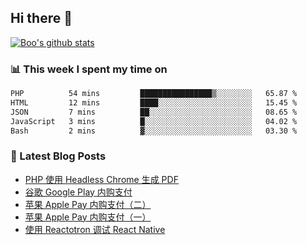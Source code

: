 ## Hi there 👋

[![Boo's github stats](https://github-readme-stats.vercel.app/api?username=0xAiKang)](https://github.com/anuraghazra/github-readme-stats)

<!-- [![Most Used Langs](https://github-readme-stats.vercel.app/api/top-langs/?username=0xAiKang)](https://github.com/anuraghazra/github-readme-stats) -->

### 📊 This week I spent my time on
<!--START_SECTION:waka-->

```txt
PHP          54 mins         ████████████████▒░░░░░░░░   65.87 %
HTML         12 mins         ████░░░░░░░░░░░░░░░░░░░░░   15.45 %
JSON         7 mins          ██░░░░░░░░░░░░░░░░░░░░░░░   08.65 %
JavaScript   3 mins          █░░░░░░░░░░░░░░░░░░░░░░░░   04.02 %
Bash         2 mins          ▓░░░░░░░░░░░░░░░░░░░░░░░░   03.30 %
```

<!--END_SECTION:waka-->

### 📕 Latest Blog Posts
<!-- BLOG-POST-LIST:START -->
- [PHP 使用 Headless Chrome 生成 PDF](https://www.0x2beace.com/php-uses-headless-chrome-to-generate-pdf/)
- [谷歌 Google Play 内购支付](https://www.0x2beace.com/google-in-app-purchase-payment/)
- [苹果 Apple Pay 内购支付（二）](https://www.0x2beace.com/apple-in-app-purchase-payment-2/)
- [苹果 Apple Pay 内购支付（一）](https://www.0x2beace.com/apple-in-app-purchase-payment-1/)
- [使用 Reactotron 调试 React Native](https://www.0x2beace.com/debug-react-native-using-reactotron/)
<!-- BLOG-POST-LIST:END -->

